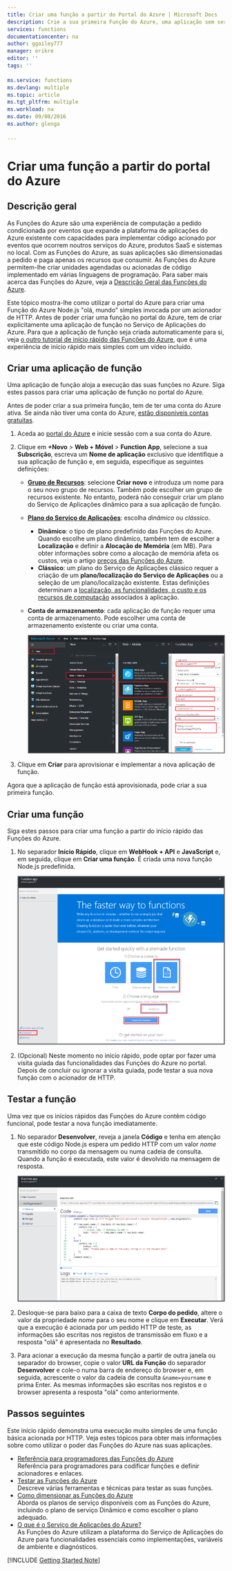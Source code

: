```yaml
---
title: Criar uma função a partir do Portal do Azure | Microsoft Docs
description: Crie a sua primeira Função do Azure, uma aplicação sem servidor, em menos de dois minutos.
services: functions
documentationcenter: na
author: ggailey777
manager: erikre
editor: ''
tags: ''

ms.service: functions
ms.devlang: multiple
ms.topic: article
ms.tgt_pltfrm: multiple
ms.workload: na
ms.date: 09/08/2016
ms.author: glenga

---
```

# Criar uma função a partir do portal do Azure
## Descrição geral
As Funções do Azure são uma experiência de computação a pedido condicionada por eventos que expande a plataforma de aplicações do Azure existente com capacidades para implementar código acionado por eventos que ocorrem noutros serviços do Azure, produtos SaaS e sistemas no local. Com as Funções do Azure, as suas aplicações são dimensionadas a pedido e paga apenas os recursos que consumir. As Funções do Azure permitem-lhe criar unidades agendadas ou acionadas de código implementado em várias linguagens de programação. Para saber mais acerca das Funções do Azure, veja a [Descrição Geral das Funções do Azure](functions-overview.md).

Este tópico mostra-lhe como utilizar o portal do Azure para criar uma Função do Azure Node.js "olá, mundo" simples invocada por um acionador de HTTP. Antes de poder criar uma função no portal do Azure, tem de criar explicitamente uma aplicação de função no Serviço de Aplicações do Azure. Para que a aplicação de função seja criada automaticamente para si, veja [o outro tutorial de início rápido das Funções do Azure](functions-create-first-azure-function.md), que é uma experiência de início rápido mais simples com um vídeo incluído.

## Criar uma aplicação de função
Uma aplicação de função aloja a execução das suas funções no Azure. Siga estes passos para criar uma aplicação de função no portal do Azure.

Antes de poder criar a sua primeira função, tem de ter uma conta do Azure ativa. Se ainda não tiver uma conta do Azure, [estão disponíveis contas gratuitas](https://azure.microsoft.com/free/).

1. Aceda ao [portal do Azure](https://portal.azure.com) e inicie sessão com a sua conta do Azure.
2. Clique em **+Novo** > **Web + Móvel** > **Function App**, selecione a sua **Subscrição**, escreva um **Nome de aplicação** exclusivo que identifique a sua aplicação de função e, em seguida, especifique as seguintes definições:
   
   * **[Grupo de Recursos](../azure-portal/resource-group-portal.md)**: selecione **Criar novo** e introduza um nome para o seu novo grupo de recursos. Também pode escolher um grupo de recursos existente. No entanto, poderá não conseguir criar um plano do Serviço de Aplicações dinâmico para a sua aplicação de função.
   * **[Plano do Serviço de Aplicações](../app-service/azure-web-sites-web-hosting-plans-in-depth-overview.md)**: escolha *dinâmico* ou *clássico*. 
     * **Dinâmico**: o tipo de plano predefinido das Funções do Azure. Quando escolhe um plano dinâmico, também tem de escolher a **Localização** e definir a **Alocação de Memória** (em MB). Para obter informações sobre como a alocação de memória afeta os custos, veja o artigo [preços das Funções do Azure](https://azure.microsoft.com/pricing/details/functions/). 
     * **Clássico**: um plano do Serviço de Aplicações clássico requer a criação de um **plano/localização do Serviço de Aplicações** ou a seleção de um plano/localização existente. Estas definições determinam a [localização, as funcionalidades, o custo e os recursos de computação](https://azure.microsoft.com/pricing/details/app-service/) associados à aplicação.  
   * **Conta de armazenamento**: cada aplicação de função requer uma conta de armazenamento. Pode escolher uma conta de armazenamento existente ou criar uma conta. 
     
     ![Criar uma nova aplicação de função no portal do Azure](./media/functions-create-first-azure-function-azure-portal/function-app-create-flow.png)
3. Clique em **Criar** para aprovisionar e implementar a nova aplicação de função.  

Agora que a aplicação de função está aprovisionada, pode criar a sua primeira função.

## Criar uma função
Siga estes passos para criar uma função a partir do início rápido das Funções do Azure.

1. No separador **Início Rápido**, clique em **WebHook + API** e **JavaScript** e, em seguida, clique em **Criar uma função**. É criada uma nova função Node.js predefinida. 
   
    ![](./media/functions-create-first-azure-function-azure-portal/function-app-quickstart-node-webhook.png)
2. (Opcional) Neste momento no início rápido, pode optar por fazer uma visita guiada das funcionalidades das Funções do Azure no portal.   Depois de concluir ou ignorar a visita guiada, pode testar a sua nova função com o acionador de HTTP.

## Testar a função
Uma vez que os inícios rápidos das Funções do Azure contêm código funcional, pode testar a nova função imediatamente.

1. No separador **Desenvolver**, reveja a janela **Código** e tenha em atenção que este código Node.js espera um pedido HTTP com um valor *nome* transmitido no corpo da mensagem ou numa cadeia de consulta. Quando a função é executada, este valor é devolvido na mensagem de resposta.
   
    ![](./media/functions-create-first-azure-function-azure-portal/function-app-develop-tab-testing.png)
2. Desloque-se para baixo para a caixa de texto **Corpo do pedido**, altere o valor da propriedade *nome* para o seu nome e clique em **Executar**. Verá que a execução é acionada por um pedido HTTP de teste, as informações são escritas nos registos de transmissão em fluxo e a resposta "olá" é apresentada no **Resultado**. 
3. Para acionar a execução da mesma função a partir de outra janela ou separador do browser, copie o valor **URL da Função** do separador **Desenvolver** e cole-o numa barra de endereço do browser e, em seguida, acrescente o valor da cadeia de consulta `&name=yourname` e prima Enter. As mesmas informações são escritas nos registos e o browser apresenta a resposta "olá" como anteriormente.

## Passos seguintes
Este início rápido demonstra uma execução muito simples de uma função básica acionada por HTTP. Veja estes tópicos para obter mais informações sobre como utilizar o poder das Funções do Azure nas suas aplicações.

* [Referência para programadores das Funções do Azure](functions-reference.md)  
  Referência para programadores para codificar funções e definir acionadores e enlaces.
* [Testar as Funções do Azure](functions-test-a-function.md)  
  Descreve várias ferramentas e técnicas para testar as suas funções.
* [Como dimensionar as Funções do Azure](functions-scale.md)  
  Aborda os planos de serviço disponíveis com as Funções do Azure, incluindo o plano de serviço Dinâmico e como escolher o plano adequado. 
* [O que é o Serviço de Aplicações do Azure?](../app-service/app-service-value-prop-what-is.md)  
  As Funções do Azure utilizam a plataforma do Serviço de Aplicações do Azure para funcionalidades essenciais como implementações, variáveis de ambiente e diagnósticos. 

[!INCLUDE [Getting Started Note](../../includes/functions-get-help.md)]

<!--HONumber=sep12_HO2-->


